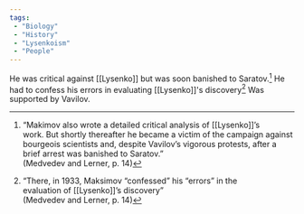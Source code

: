 ```yaml
---
tags:
 - "Biology"
 - "History"
 - "Lysenkoism"
 - "People"
---
```

He was critical against [[Lysenko]] but was soon banished to Saratov.[^1] He had to confess his errors in evaluating [[Lysenko]]'s discovery[^2] Was supported by Vavilov.

[^1]:“Makimov also wrote a detailed critical analysis of [[Lysenko]]’s  
work. But shortly thereafter he became a victim of the campaign against bourgeois scientists and, despite Vavilov’s vigorous protests, after a brief  arrest was banished to Saratov.”  
(Medvedev and Lerner, p. 14)
	[^2]: “There, in 1933, Maksimov “confessed” his “errors” in the  
evaluation of [[Lysenko]]’s discovery”  
(Medvedev and Lerner, p. 14)
